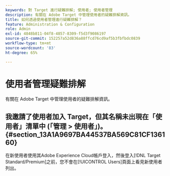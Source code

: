 ```yaml
---
keywords: 對 Target 進行疑難排解; 使用者; 使用者管理
description: 有關在 Adobe Target 中管理使用者的疑難排解資訊。
title: 如何透過使用者管理進行疑難排解？
feature: Administration & Configuration
role: Admin
exl-id: 4848b811-04f8-4857-8309-f5d3f9086197
source-git-commit: 152257a52d836a88ffcd76cd9af5b3fbfbdc0839
workflow-type: tm+mt
source-wordcount: '83'
ht-degree: 65%

---
```


# 使用者管理疑難排解

有關在 Adobe Target 中管理使用者的疑難排解資訊。

## 我邀請了使用者加入 Target，但其名稱未出現在「使用者」清單中 (「管理 > 使用者」)。 {#section_13A1A9697BA44537BA569C81CF136160}

在新使用者使用其Adobe Experience Cloud帳戶登入，然後登入[!DNL Target Standard/Premium]之前，您不會在[!UICONTROL Users]頁面上看見新使用者列出。
